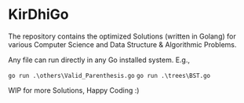 # KirDhiGo
The repository contains the optimized Solutions (written in Golang) for various Computer Science and Data Structure &amp; Algorithmic Problems.

Any file can run directly in any Go installed system.
E.g.,

`go run .\others\Valid_Parenthesis.go`
`go run .\trees\BST.go`

WIP for more Solutions, Happy Coding :)
